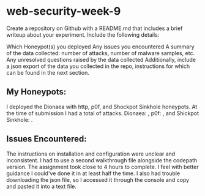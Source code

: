 # web-security-week-9

Create a repository on Github with a README.md that includes a brief writeup about your experiment. Include the following details:

Which Honeypot(s) you deployed
Any issues you encountered
A summary of the data collected: number of attacks, number of malware samples, etc.
Any unresolved questions raised by the data collected
Additionally, include a json export of the data you collected in the repo, instructions for which can be found in the next section.

## My Honeypots:
I deployed the Dionaea with http, p0f, and Shockpot Sinkhole honeypots. 
At the time of submission I had a total of  attacks. Dionaea: , p0f: , and Shickpot Sinkhole: .

## Issues Encountered:
The instructions on installation and configuration were unclear and inconsistent. I had to use a second walkthrough file alongside the codepath version. The assignment took close to 4 hours to complete. I feel with better guidance I could've done it in at least half the time.
I also had trouble downloading the json file, so I accessed it through the console and copy and pasted it into a text file.



